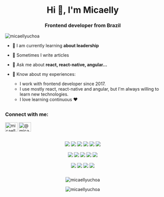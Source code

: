 <h1 align="center">Hi 👋, I'm Micaelly</h1>
<h3 align="center">Frontend developer from Brazil</h3>

<p align="left"> <img src="https://komarev.com/ghpvc/?username=micaellyuchoa&label=Profile%20views&color=0e75b6&style=flat" alt="micaellyuchoa" /> </p>

- 🌱 I am currently learning **about leadership**

- 📝 Sometimes I write articles

- 💬 Ask me about **react, react-native, angular...**

- 📄 Know about my experiences:
    - I work with frontend developer since 2017.
    - I use mostly react, react-native and angular, but I'm always willing to learn new technologies.
    - I love learning continuous ❤️

  
##


<h3 align="left">Connect with me:</h3>
<a href="https://linkedin.com/in/micaelly" target="blank"><img align="center" src="https://raw.githubusercontent.com/rahuldkjain/github-profile-readme-generator/master/src/images/icons/Social/linked-in-alt.svg" alt="micaelly" height="30" width="40" /></a>
<a href="https://medium.com/@micaelly-uchoa" target="blank"><img align="center" src="https://raw.githubusercontent.com/rahuldkjain/github-profile-readme-generator/master/src/images/icons/Social/medium.svg" alt="@micaelly-uchoa" height="30" width="40" /></a>


##

  <div style="display: inline_block" align="center">
    <img align="center" src="https://img.shields.io/badge/HTML5-E34F26?style=for-the-badge&logo=html5&logoColor=white"/>
    <img align="center" src="https://img.shields.io/badge/CSS3-1572B6?style=for-the-badge&logo=css3&logoColor=white" />
    <img align="center" src="https://img.shields.io/badge/Sass-CC6699?style=for-the-badge&logo=sass&logoColor=white" />
    <img align="center" src="https://img.shields.io/badge/JavaScript-F7DF1E?style=for-the-badge&logo=javascript&logoColor=black" />
    <img align="center" src="https://img.shields.io/badge/TypeScript-007ACC?style=for-the-badge&logo=typescript&logoColor=white" />
    <img align="center" src="https://img.shields.io/badge/React-20232A?style=for-the-badge&logo=react&logoColor=61DAFB" />
  </div>
  <br>
  <div style="display: inline_block"  align="center">
    <img align="center" src="https://img.shields.io/badge/React_Native-20232A?style=for-the-badge&logo=react&logoColor=61DAFB" />
    <img align="center" src="https://img.shields.io/badge/Angular-DD0031?style=for-the-badge&logo=angular&logoColor=white" />
    <img align="center" src="https://img.shields.io/badge/Tailwind_CSS-38B2AC?style=for-the-badge&logo=tailwind-css&logoColor=white" />
    <img align="center" src="https://img.shields.io/badge/styled--components-DB7093?style=for-the-badge&logo=styled-components&logoColor=white" />
    <img align="center" src="https://img.shields.io/badge/Material--UI-0081CB?style=for-the-badge&logo=material-ui&logoColor=white" />
  </div>
  <br>
  <div style="display: inline_block"  align="center">
    <img align="center" src="https://img.shields.io/badge/Jest-323330?style=for-the-badge&logo=Jest&logoColor=white" />
    <img align="center" src="https://img.shields.io/badge/testing%20library-323330?style=for-the-badge&logo=testing-library&logoColor=red" />
    <img align="center" src="https://img.shields.io/badge/GIT-E44C30?style=for-the-badge&logo=git&logoColor=white" />
    <img align="center" src="https://img.shields.io/badge/Gatsby-663399?style=for-the-badge&logo=gatsby&logoColor=white" />

  </div>

##


<div align="center">
<p><img align="center" src="https://github-readme-stats.vercel.app/api/top-langs?username=micaellyuchoa&show_icons=true&locale=en&layout=compact&theme=dark" alt="micaellyuchoa" /></p>
</div>

<div align="center">
<p><img align="center" src="https://github-readme-streak-stats.herokuapp.com/?user=micaellyuchoa&theme=dark" alt="micaellyuchoa" /></p>
</div>
